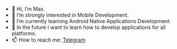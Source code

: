 - 👋 Hi, I’m Max.
- 👀 I’m strongly interested in Mobile Development.
- 🌱 I’m currently learning Android Native Applications Development.
- 💞️ In the future I want to learn how to develop applications for all platforms.
- 📫 How to reach me: [Telegram](http://t.me/maxmvaas/)

<!---
maxmvaas/maxmvaas is a ✨ special ✨ repository because its `README.md` (this file) appears on your GitHub profile.
You can click the Preview link to take a look at your changes.
--->
